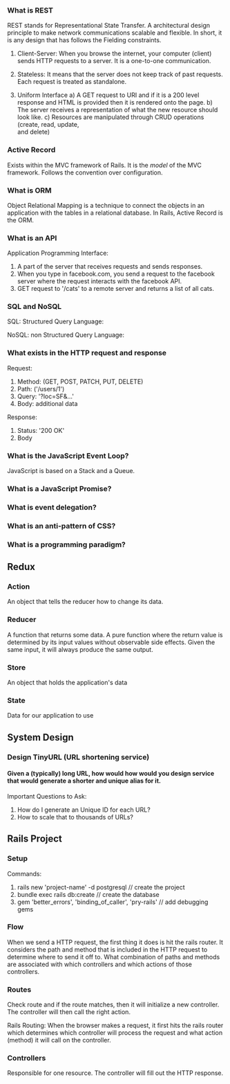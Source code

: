 ### What is REST
REST stands for Representational State Transfer.  A architectural design principle to make
network communications scalable and flexible. In short, it is any design
that has follows the Fielding constraints.

1) Client-Server: When you browse the internet, your computer (client) sends
HTTP requests to a server. It is a one-to-one communication.

2) Stateless: It means that the server does not keep track of past requests.  
Each request is treated as standalone.

3) Uniform Interface
   a) A GET request to URI and if it is a 200 level response and HTML is provided
   then it is rendered onto the page.
   b) The server receives a representation of what the new resource should look
   like.
   c) Resources are manipulated through CRUD operations (create, read, update,  
   and delete)

### Active Record

Exists within the MVC framework of Rails. It is the *model* of the MVC framework. Follows the convention over configuration.

### What is ORM

Object Relational Mapping is a technique to connect the objects in an application with the tables in a relational database. In Rails, Active Record is the ORM.

### What is an API

Application Programming Interface:
1) A part of the server that receives requests and sends responses.
2) When you type in facebook.com, you send a request to the facebook server where the request interacts with the facebook API.
3) GET request to '/cats' to a remote server and returns a list of all cats.

### SQL and NoSQL

SQL: Structured Query Language:

NoSQL: non Structured Query Language:

### What exists in the HTTP request and response
Request:
1) Method: (GET, POST, PATCH, PUT, DELETE)
2) Path: ('/users/1')
3) Query: '?loc=SF&...'
4) Body: additional data

Response:
1) Status: '200 OK'
2) Body

### What is the JavaScript Event Loop?

JavaScript is based on a Stack and a Queue.

### What is a JavaScript Promise?

### What is event delegation?

### What is an anti-pattern of CSS?

### What is a programming paradigm?

## Redux

### Action
An object that tells the reducer how to change its data.
### Reducer
A function that returns some data. A pure function where the return value is
determined by its input values without observable side effects. Given the same
input, it will always produce the same output.
### Store
An object that holds the application's data
### State
Data for our application to use

## System Design

### Design TinyURL (URL shortening service)

#### Given a (typically) long URL, how would how would you design service that would generate a shorter and unique alias for it.

Important Questions to Ask:
1) How do I generate an Unique ID for each URL?
2) How to scale that to thousands of URLs?

## Rails Project

### Setup
Commands:
1) rails new 'project-name' -d postgresql // create the project
2) bundle exec rails db:create // create the database
3) gem 'better_errors', 'binding_of_caller', 'pry-rails' // add debugging gems

### Flow
When we send a HTTP request, the first thing it does is hit the rails router.
It considers the path and method that is included in the HTTP request to determine
where to send it off to.  What combination of paths and methods are associated with
which controllers and which actions of those controllers.

### Routes
Check route and if the route matches, then it will initialize a new controller.
The controller will then call the right action.

Rails Routing:
When the browser makes a request, it first hits the rails router which determines
which controller will process the request and what action (method) it will call
on the controller.

### Controllers
Responsible for one resource. The controller will fill out the HTTP response.
